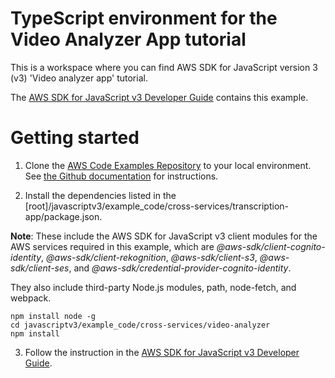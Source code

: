 # TypeScript environment for the Video Analyzer App tutorial

This is a workspace where you can find AWS SDK for JavaScript version 3 (v3) 'Video analyzer app' tutorial.

The [AWS SDK for JavaScript v3 Developer Guide](https://docs.aws.amazon.com/sdk-for-javascript/v3/developer-guide/video-analyzer.html) contains this example.

# Getting started

1. Clone the [AWS Code Examples Repository](https://github.com/awsdocs/aws-doc-sdk-examples) to your local environment.
   See [the Github documentation](https://docs.github.com/en/github/creating-cloning-and-archiving-repositories/cloning-a-repository) for
   instructions.

2. Install the dependencies listed in the [root]/javascriptv3/example_code/cross-services/transcription-app/package.json.

**Note**: These include the AWS SDK for JavaScript v3 client modules for the AWS services required in this example,
which are _@aws-sdk/client-cognito-identity_, _@aws-sdk/client-rekognition_, _@aws-sdk/client-s3_,
_@aws-sdk/client-ses_, and _@aws-sdk/credential-provider-cognito-identity_.

They also include third-party Node.js modules, path, node-fetch, and webpack.

```
npm install node -g
cd javascriptv3/example_code/cross-services/video-analyzer
npm install
```

3. Follow the instruction in the [AWS SDK for JavaScript v3 Developer Guide](https://docs.aws.amazon.com/sdk-for-javascript/v3/developer-guide/video-analyzer.html).
